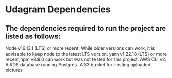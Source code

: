 # Udagram Dependencies #
## The dependencies required to run the project are listed as follows:

Node v16.13.1 (LTS) or more recent. While older versions can work, it is advisable to keep node to the latest LTS version.
yarn v1.22.18 (LTS) or more recent,npm v8.9.0 can work but was not tested for this project.
AWS CLI v2.
A RDS database running Postgres.
A S3 bucket for hosting uploaded pictures